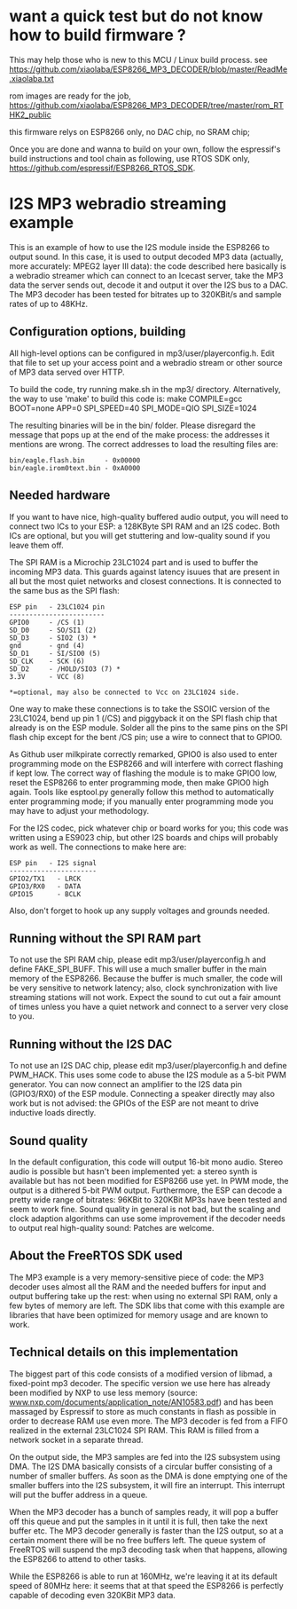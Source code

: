 # want a quick test but do not know how to build firmware ?
This may help those who is new to this MCU / Linux build process.
see https://github.com/xiaolaba/ESP8266_MP3_DECODER/blob/master/ReadMe.xiaolaba.txt

rom images are ready for the job, https://github.com/xiaolaba/ESP8266_MP3_DECODER/tree/master/rom_RTHK2_public

this firmware relys on ESP8266 only, no DAC chip, no SRAM chip;

Once you are done and wanna to build on your own, follow the espressif's build instructions and tool chain as following, use RTOS SDK only, https://github.com/espressif/ESP8266_RTOS_SDK.








# I2S MP3 webradio streaming example

This is an example of how to use the I2S module inside the ESP8266 to output
sound. In this case, it is used to output decoded MP3 data (actually, more 
accurately: MPEG2 layer III data): the code described here basically is a 
webradio streamer which can connect to an Icecast server, take the MP3 data 
the server sends out, decode it and output it over the I2S bus to a DAC. The
MP3 decoder has been tested for bitrates up to 320KBit/s and sample
rates of up to 48KHz.

## Configuration options, building

All high-level options can be configured in mp3/user/playerconfig.h. Edit 
that file to set up your access point and a webradio stream or other source of
MP3 data served over HTTP.

To build the code, try running make.sh in the mp3/ directory. Alternatively,
the way to use 'make' to build this code is:
make COMPILE=gcc BOOT=none APP=0 SPI_SPEED=40 SPI_MODE=QIO SPI_SIZE=1024

The resulting binaries will be in the bin/ folder. Please disregard the message
that pops up at the end of the make process: the addresses it mentions are
wrong. The correct addresses to load the resulting files are:
```
bin/eagle.flash.bin     - 0x00000
bin/eagle.irom0text.bin - 0xA0000
```

## Needed hardware

If you want to have nice, high-quality buffered audio output, you will need to
connect two ICs to your ESP: a 128KByte SPI RAM and an I2S codec. Both ICs are 
optional, but you will get stuttering and low-quality sound if you leave them
off.

The SPI RAM is a Microchip 23LC1024 part and is used to buffer the incoming 
MP3 data. This guards against latency isuues that are present in all but the
most quiet networks and closest connections. It is connected to the same
bus as the SPI flash:

```
ESP pin   - 23LC1024 pin
------------------------
GPIO0     - /CS (1)
SD_D0     - SO/SI1 (2)
SD_D3     - SIO2 (3) *
gnd       - gnd (4)
SD_D1     - SI/SIO0 (5)
SD_CLK    - SCK (6)
SD_D2     - /HOLD/SIO3 (7) *
3.3V      - VCC (8)

*=optional, may also be connected to Vcc on 23LC1024 side.
```

One way to make these connections is to take the SSOIC version of the 23LC1024,
bend up pin 1 (/CS) and piggyback it on the SPI flash chip that already is on the
ESP module. Solder all the pins to the same pins on the SPI flash chip except
for the bent /CS pin; use a wire to connect that to GPIO0.

As Github user milkpirate correctly remarked, GPIO0 is also used to enter 
programming mode on the ESP8266 and will interfere with correct flashing if kept 
low. The correct way of flashing the module is to make GPIO0 low, reset the 
ESP8266 to enter programming mode, then make GPIO0 high again. Tools like
esptool.py generally follow this method to automatically enter programming
mode; if you manually enter programming mode you may have to adjust your
methodology.

For the I2S codec, pick whatever chip or board works for you; this code was 
written using a ES9023 chip, but other I2S boards and chips will probably
work as well. The connections to make here are:

```
ESP pin   - I2S signal
----------------------
GPIO2/TX1   - LRCK
GPIO3/RX0   - DATA
GPIO15      - BCLK
```

Also, don't forget to hook up any supply voltages and grounds needed.

## Running without the SPI RAM part

To not use the SPI RAM chip, please edit mp3/user/playerconfig.h and
define FAKE_SPI_BUFF. This will use a much smaller buffer in the main
memory of the ESP8266. Because the buffer is much smaller, the code
will be very sensitive to network latency; also, clock synchronization
with live streaming stations will not work. Expect the sound to cut
out a fair amount of times unless you have a quiet network and connect
to a server very close to you.

## Running without the I2S DAC

To not use an I2S DAC chip, please edit mp3/user/playerconfig.h and
define PWM_HACK. This uses some code to abuse the I2S module as a
5-bit PWM generator. You can now connect an amplifier to the I2S
data pin (GPIO3/RX0) of the ESP module. Connecting a speaker 
directly may also work but is not advised: the GPIOs of the ESP
are not meant to drive inductive loads directly.

## Sound quality

In the default configuration, this code will output 16-bit mono audio.
Stereo audio is possible but hasn't been implemented yet: a stereo
synth is available but has not been modified for ESP8266 use yet. In
PWM mode, the output is a dithered 5-bit PWM output. Furthermore, the
ESP can decode a pretty wide range of bitrates: 96KBit to 320KBit
MP3s have been tested and seem to work fine. Sound quality in general
is not bad, but the scaling and clock adaption algorithms can use
some improvement if the decoder needs to output real high-quality
sound: Patches are welcome.

## About the FreeRTOS SDK used

The MP3 example is a very memory-sensitive piece of code: the MP3 decoder
uses almost all the RAM and the needed buffers for input and output
buffering take up the rest: when using no external SPI RAM, only a few 
bytes of memory are left. The SDK libs that come with this example are
libraries that have been optimized for memory usage and are known to work.

## Technical details on this implementation

The biggest part of this code consists of a modified version of libmad,
a fixed-point mp3 decoder. The specific version we use here has already
been modified by NXP to use less memory 
(source: www.nxp.com/documents/application_note/AN10583.pdf) and has been
massaged by Espressif to store as much constants in flash as possible in
order to decrease RAM use even more. The MP3 decoder is fed from a FIFO
realized in the external 23LC1024 SPI RAM. This RAM is filled from a network
socket in a separate thread.

On the output side, the MP3 samples are fed into the I2S subsystem using 
DMA. The I2S DMA basically consists of a circular buffer consisting of
a number of smaller buffers. As soon as the DMA is done emptying one of
the smaller buffers into the I2S subsystem, it will fire an interrupt. This
interrupt will put the buffer address in a queue.

When the MP3 decoder has a bunch of samples ready, it will pop a buffer 
off this queue and put the samples in it until it is full, then take the
next buffer etc. The MP3 decoder generally is faster than the I2S output,
so at a certain moment there will be no free buffers left. The queue
system of FreeRTOS will suspend the mp3 decoding task when that
happens, allowing the ESP8266 to attend to other tasks.

While the ESP8266 is able to run at 160MHz, we're leaving it at its
default speed of 80MHz here: it seems that at that speed the ESP8266
is perfectly capable of decoding even 320KBit MP3 data.

